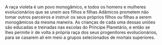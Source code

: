 ﻿A raça violeta é um povo monogâmico, e todos os homens e mulheres evolucionários que se unem aos filhos e filhas Adâmicos prometem não tomar outros parceiros e instruir os seus próprios filhos ou filhas a serem monogâmicos da mesma maneira. As crianças de cada uma dessas uniões são educadas e treinadas nas escolas do Príncipe Planetário, e então se lhes permite ir de volta à própria raça dos seus progenitores evolucionários, para se casarem ali em meio a grupos selecionados de mortais superiores.
